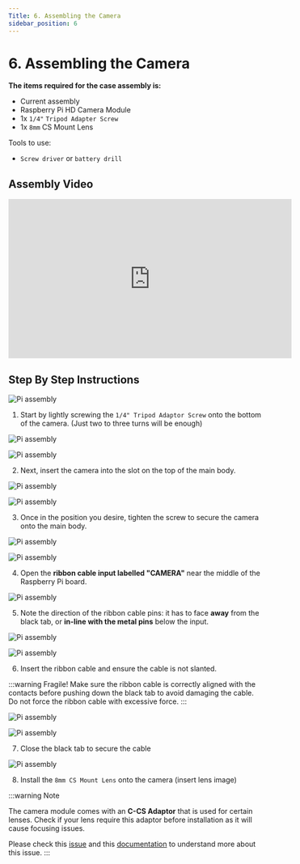 ```yaml
---
Title: 6. Assembling the Camera
sidebar_position: 6
---
```


# 6. Assembling the Camera

**The items required for the case assembly is:**

- Current assembly
- Raspberry Pi HD Camera Module
- 1x `1/4"` `Tripod Adapter Screw`
- 1x `8mm` CS Mount Lens

Tools to use:

- `Screw driver` or `battery drill`

## Assembly Video

<iframe width="560" height="315" src="https://www.youtube.com/embed/4fkaIyUBNZo" title="YouTube video player" frameborder="0" allow="accelerometer; autoplay; clipboard-write; encrypted-media; gyroscope; picture-in-picture" allowfullscreen></iframe>

## Step By Step Instructions

![Pi assembly](../../static/img/assembly/cam1.png)

1. Start by lightly screwing the `1/4" Tripod Adaptor Screw` onto the bottom of the camera. (Just two to three turns will be enough)

![Pi assembly](../../static/img/assembly/cam2.png)

![Pi assembly](../../static/img/assembly/cam3.png)

2. Next, insert the camera into the slot on the top of the main body.

![Pi assembly](../../static/img/assembly/cam4.png)

![Pi assembly](../../static/img/assembly/cam5.png)

3. Once in the position you desire, tighten the screw to secure the camera onto the main body.

![Pi assembly](../../static/img/assembly/cam6.png)

![Pi assembly](../../static/img/assembly/cam7.png)

4. Open the **ribbon cable input labelled "CAMERA"** near the middle of the Raspberry Pi board.

![Pi assembly](../../static/img/assembly/cam8.png)

5. Note the direction of the ribbon cable pins: it has to face **away** from the black tab, or **in-line with the metal pins** below the input.

![Pi assembly](../../static/img/assembly/cam9.png)

![Pi assembly](../../static/img/assembly/cam10.png)

6. Insert the ribbon cable and ensure the cable is not slanted.

:::warning Fragile!
Make sure the ribbon cable is correctly aligned with the contacts before pushing down the black tab to avoid damaging the cable. Do not force the ribbon cable with excessive force.
:::

![Pi assembly](../../static/img/assembly/cam11.png)

![Pi assembly](../../static/img/assembly/cam12.png)

7. Close the black tab to secure the cable

![Pi assembly](../../static/img/assembly/cam13.png)

8. Install the `8mm CS Mount Lens` onto the camera
   (insert lens image)

:::warning Note

The camera module comes with an **C-CS Adaptor** that is used for certain lenses. Check if your lens require this adaptor before installation as it will cause focusing issues.

Please check this [issue](https://www.raspberrypi.org/forums/viewtopic.php?t=276558) and this [documentation](https://static.raspberrypi.org/files/product-guides/Typical_C-Mount_Lens_Guide.pdf) to understand more about this issue.
:::
